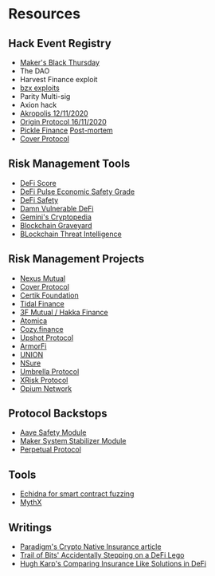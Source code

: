 # Resources

## Hack Event Registry
* [Maker's Black Thursday](https://twitter.com/monetsupply/status/1308464483791060993?s=12)
* The DAO
* Harvest Finance exploit
* [bzx exploits](https://twitter.com/bneiluj/status/1228757175595438080)
* Parity Multi-sig
* Axion hack
* [Akropolis 12/11/2020](https://twitter.com/Dogetoshi/status/1326963117356625931)
* [Origin Protocol 16/11/2020](https://twitter.com/stanikulechov/status/1328514979121795072?s=21)
* [Pickle Finance](https://www.coindesk.com/defi-protocol-pickle-finance-token-loses-almost-half-its-value-after-19-7m-hack) [Post-mortem](https://github.com/banteg/evil-jar/blob/master/readme.md)
* [Cover Protocol](https://twitter.com/FrankResearcher/status/1343718809732059139)

## Risk Management Tools
* [DeFi Score](https://defiscore.io/)
* [DeFi Pulse Economic Safety Grade](https://twitter.com/defipulse/status/1316098765384753152?s=20)
* [DeFi Safety](https://defisafety.com/) 
* [Damn Vulnerable DeFi](https://www.damnvulnerabledefi.xyz/)
* [Gemini's Cryptopedia](https://www.gemini.com/cryptopedia/explore#security)
* [Blockchain Graveyard](https://magoo.github.io/Blockchain-Graveyard/)
* [BLockchain Threat Intelligence](https://blockthreat.substack.com/)

## Risk Management Projects
* [Nexus Mutual](https://nexusmutual.io/)
* [Cover Protocol](https://www.coverprotocol.com/)
* [Certik Foundation](https://shield.certik.foundation/)
* [Tidal Finance](https://tidal.finance/)
* [3F Mutual / Hakka Finance](https://3fmutual.com/)
* [Atomica](https://atomica.org/)
* [Cozy.finance](https://cozy.finance/)
* [Upshot Protocol](https://medium.com/upshothq/introducing-upshot-one-a-q-a-protocol-58dd4ba0d612)
* [ArmorFi](https://twitter.com/armorfi)
* [UNION](https://www.unn.finance)
* [NSure](https://nsure.network/#/)
* [Umbrella Protocol](https://medium.com/yam-finance/introducing-the-umbrella-protocol-by-yam-e89109548c6d)
* [XRisk Protocol](https://twitter.com/xriskprotocol/status/1343316689023348743?s=20)
* [Opium Network](https://medium.com/opium-network/introducing-opium-insurance-231bacdac44)

## Protocol Backstops
* [Aave Safety Module](https://docs.aave.com/aavenomics/safety-module)
* [Maker System Stabilizer Module](https://docs.makerdao.com/smart-contract-modules/system-stabilizer-module)
* [Perpetual Protocol](https://docs.perp.fi/getting-started/how-it-works)

## Tools
* [Echidna for smart contract fuzzing](https://medium.com/coinmonks/smart-contract-fuzzing-d9b88e0b0a05)
* [MythX](https://mythx.io/)

## Writings
* [Paradigm's Crypto Native Insurance article](https://www.fehrsam.xyz/blog/crypto-native-insurance-defi)
* [Trail of Bits' Accidentally Stepping on a DeFi Lego](https://blog.trailofbits.com/2020/08/05/accidentally-stepping-on-a-defi-lego/)
* [Hugh Karp's Comparing Insurance Like Solutions in DeFi](https://medium.com/@hugh_karp/comparing-insurance-like-solutions-in-defi-a804a6be6d48)